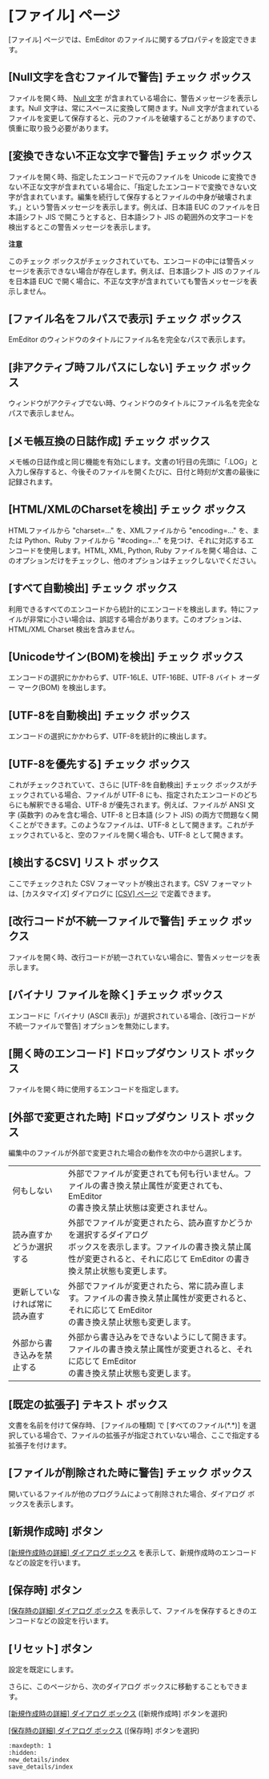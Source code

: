 # \[ファイル\] ページ

\[ファイル\] ページでは、EmEditor のファイルに関するプロパティを設定できます。

## \[Null文字を含むファイルで警告\] チェック ボックス

ファイルを開く時、 [Null 文字](../../../glossary/nullcharacter) が含まれている場合に、警告メッセージを表示します。Null
文字は、常にスペースに変換して開きます。Null
文字が含まれているファイルを変更して保存すると、元のファイルを破壊することがありますので、慎重に取り扱う必要があります。

## \[変換できない不正な文字で警告\] チェック ボックス

ファイルを開く時、指定したエンコードで元のファイルを Unicode
に変換できない不正な文字が含まれている場合に、「指定したエンコードで変換できない文字が含まれています。編集を続行して保存するとファイルの中身が破壊されます。」という警告メッセージを表示します。例えば、日本語
EUC のファイルを日本語シフト JIS で開こうとすると、日本語シフト JIS の範囲外の文字コードを検出するとこの警告メッセージを表示します。

**注意**

このチェック ボックスがチェックされていても、エンコードの中には警告メッセージを表示できない場合が存在します。例えば、日本語シフト JIS
のファイルを日本語 EUC で開く場合に、不正な文字が含まれていても警告メッセージを表示しません。

## \[ファイル名をフルパスで表示\] チェック ボックス

EmEditor のウィンドウのタイトルにファイル名を完全なパスで表示します。

## \[非アクティブ時フルパスにしない\] チェック ボックス

ウィンドウがアクティブでない時、ウィンドウのタイトルにファイル名を完全なパスで表示しません。

## \[メモ帳互換の日誌作成\] チェック ボックス

メモ帳の日誌作成と同じ機能を有効にします。文書の1行目の先頭に「.LOG」と入力し保存すると、今後そのファイルを開くたびに、日付と時刻が文書の最後に記録されます。

## \[HTML/XMLのCharsetを検出\] チェック ボックス

HTMLファイルから "charset=..." を、XMLファイルから "encoding=..." を、または Python、Ruby ファイルから
"#coding=..." を見つけ、それに対応するエンコードを使用します。HTML, XML, Python, Ruby
ファイルを開く場合は、このオプションだけをチェックし、他のオプションはチェックしないでください。

## \[すべて自動検出\] チェック ボックス

利用できるすべてのエンコードから統計的にエンコードを検出します。特にファイルが非常に小さい場合は、誤認する場合があります。このオプションは、HTML/XML
Charset 検出を含みません。

## \[Unicodeサイン(BOM)を検出\] チェック ボックス

エンコードの選択にかかわらず、UTF-16LE、UTF-16BE、UTF-8 バイト オーダー マーク(BOM) を検出します。

## \[UTF-8を自動検出\] チェック ボックス

エンコードの選択にかかわらず、UTF-8を統計的に検出します。

## \[UTF-8を優先する\] チェック ボックス

これがチェックされていて、さらに \[UTF-8を自動検出\] チェック ボックスがチェックされている場合、ファイルが UTF-8 にも、指定されたエンコードのどちらにも解釈できる場合、UTF-8 が優先されます。例えば、ファイルが ANSI 文字 (英数字) のみを含む場合、UTF-8 と日本語 (シフト JIS)
の両方で問題なく開くことができます。このようなファイルは、UTF-8 として開きます。これがチェックされていると、空のファイルを開く場合も、UTF-8 として開きます。

## \[検出するCSV\] リスト ボックス

ここでチェックされた CSV フォーマットが検出されます。CSV フォーマットは、\[カスタマイズ\] ダイアログに [\[CSV\] ページ](../../customize/csv/index) で定義できます。

## \[改行コードが不統一ファイルで警告\] チェック ボックス

ファイルを開く時、改行コードが統一されていない場合に、警告メッセージを表示します。

## \[バイナリ ファイルを除く\] チェック ボックス

エンコードに「バイナリ (ASCII 表示)」が選択されている場合、\[改行コードが不統一ファイルで警告\] オプションを無効にします。

## \[開く時のエンコード\] ドロップダウン リスト ボックス

ファイルを開く時に使用するエンコードを指定します。

## \[外部で変更された時\] ドロップダウン リスト ボックス

編集中のファイルが外部で変更された場合の動作を次の中から選択します。

|     |     |
| --- | --- |
| 何もしない | 外部でファイルが変更されても何も行いません。ファイルの書き換え禁止属性が変更されても、EmEditor <br> の書き換え禁止状態は変更されません。 |
| 読み直すかどうか選択する | 外部でファイルが変更されたら、読み直すかどうかを選択するダイアログ <br> ボックスを表示します。ファイルの書き換え禁止属性が変更されると、それに応じて EmEditor の書き換え禁止状態も変更します。 |
| 更新していなければ常に読み直す | 外部でファイルが変更されたら、常に読み直します。ファイルの書き換え禁止属性が変更されると、それに応じて EmEditor <br> の書き換え禁止状態も変更します。 |
| 外部から書き込みを禁止する | 外部から書き込みをできないようにして開きます。ファイルの書き換え禁止属性が変更されると、それに応じて EmEditor <br> の書き換え禁止状態も変更します。 |

## \[既定の拡張子\] テキスト ボックス

文書を名前を付けて保存時、 \[ファイルの種類\] で \[すべてのファイル(\*.\*)\] を選択している場合で、ファイルの拡張子が指定されていない場合、ここで指定する拡張子を付けます。

## \[ファイルが削除された時に警告\] チェック ボックス

開いているファイルが他のプログラムによって削除された場合、ダイアログ ボックスを表示します。

## \[新規作成時\] ボタン

[\[新規作成時の詳細\] ダイアログ ボックス](new_details/index) を表示して、新規作成時のエンコードなどの設定を行います。

## \[保存時\] ボタン

[\[保存時の詳細\] ダイアログ ボックス](save_details/index) を表示して、ファイルを保存するときのエンコードなどの設定を行います。

## \[リセット\] ボタン

設定を既定にします。

さらに、このページから、次のダイアログ ボックスに移動することもできます。

[\[新規作成時の詳細\] ダイアログ ボックス](new_details/index) (\[新規作成時\]
ボタンを選択)

[\[保存時の詳細\] ダイアログ ボックス](save_details/index) (\[保存時\]
ボタンを選択)


```{toctree}
:maxdepth: 1
:hidden:
new_details/index
save_details/index
```
